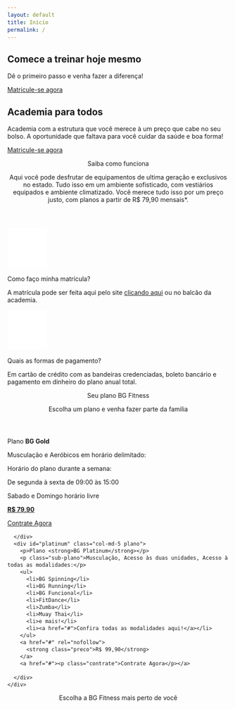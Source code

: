 ```yaml
---
layout: default
title: Início
permalink: /
---
```

<section class="principal">
  <div id="chamada">
    <h1>Comece a treinar hoje mesmo</h1>
    <p>Dê o primeiro passo e venha fazer a diferença!</p>
    <a class="btn" href="#">Matricule-se agora</a>
  </div>

</section>
<section class="explicacao">
  <div id="atletas" class="col-md-5">

  </div>
  <div id="container-explicacao" class="col-md-7">
    <div id="elementos-explicacao">
      <h2 id="titulo-explicacao">Academia para todos</h2>
      <p id="explicacao">Academia com a estrutura que você merece à um preço que cabe no seu bolso.
         A oportunidade que faltava para você cuidar da saúde e boa forma!</p>
      <a class="btn" href="#">Matricule-se agora</a>
    </div>

  </div>
</section>
<section id="como-funciona">
  <div class="conteudo">
    <header class="col-md-12">
      <p class="como-funciona-titulo">Saiba como funciona</p>
      <p class="como-funciona-descricao">Aqui você pode desfrutar de equipamentos de ultima geração e exclusivos no estado.
         Tudo isso em um ambiente sofisticado, com vestiários equipados e ambiente climatizado.
         Você merece tudo isso por um preço justo, com planos a partir de R$ 79,90 mensais*.</p>
    </header>
    <div class="col-md-6">
      <div class="icon">
        <img src="assets/img/icon-arrow.png" alt="matricula">
      </div>
      <p class="como-funciona-titulo">Como faço minha matrícula?</p>
      <p class="como-funciona-descricao">A matrícula pode ser feita aqui pelo site <a href="#">clicando aqui</a> ou no balcão da academia.</p>
    </div>
    <div class="col-md-6">
      <div class="icon">
        <img src="assets/img/icon-assine.png" alt="forma-pagamento">
      </div>
      <p class="como-funciona-titulo">Quais as formas de pagamento?</p>
      <p class="como-funciona-descricao">Em cartão de crédito com as bandeiras credenciadas, boleto bancário e pagamento em dinheiro do plano anual total.</p>
    </div>
  </div>
</section>
<section id="secao-planos">
  <div class="conteudo">
    <header class="col-md-12">
      <p id="planos-titulo">Seu plano BG Fitness</p>
      <p id="planos-subtitulo">Escolha um plano e venha fazer parte da familia</p>
    </header>
    <div class="planos">
      <div id="gold" class="col-md-5 plano">
        <p>Plano <strong>BG Gold</strong></p>
        <p class="sub-plano">Musculação e Aeróbicos em horário delimitado:</p>
        <div id="detalhe">
          <p>Horário do plano durante a semana:</p>
          <p>De segunda à sexta de 09:00 às 15:00</p>
          <p>Sabado e Domingo horário livre</p>
        </div>
        <a href="#" rel="nofollow">
          <strong class="preco">R$ 79,90</strong>
        </a>
        <a href="#"><p class="contrate">Contrate Agora</p></a>
      </div>
      <div class="col-md-2">

      </div>
      <div id="platinum" class="col-md-5 plano">
        <p>Plano <strong>BG Platinum</strong></p>
        <p class="sub-plano">Musculação, Acesso às duas unidades, Acesso à todas as modalidades:</p>
        <ul>
          <li>BG Spinning</li>
          <li>BG Running</li>
          <li>BG Funcional</li>
          <li>FitDance</li>
          <li>Zumba</li>
          <li>Muay Thai</li>
          <li>e mais!</li>
          <li><a href="#">Confira todas as modalidades aqui!</a></li>
        </ul>
        <a href="#" rel="nofollow">
          <strong class="preco">R$ 99,90</strong>
        </a>
        <a href="#"><p class="contrate">Contrate Agora</p></a>

      </div>
    </div>
  </div>
</section>
<section id="area-mapa">
  <header class="col-md-12">
    <p>Escolha a BG Fitness mais perto de você</p>
  </header>
  <div id="mapa">

  </div>
</section>

<script>
  function myMap() {
    var mapCanvas = document.getElementById("mapa");
    var myCenter = new google.maps.LatLng(-9.635062, -35.720698);

    var posicaoBgPraia = new google.maps.LatLng(-9.6482231,-35.7050996);
    var posicaoBgFarol = new google.maps.LatLng(-9.621318, -35.738650);

    var mapOptions = {
      center: myCenter,
      zoom: 14,
      disableDefaultUI: false,
      scrollwheel: false
    };
    var map = new google.maps.Map(mapCanvas,mapOptions);

    var markerPraia = new google.maps.Marker({
    position: posicaoBgPraia,
    icon: "assets/img/pointer.png",
    animation: google.maps.Animation.BOUNCE
    });
    markerPraia.setMap(map);

    var markerFarol = new google.maps.Marker({
    position: posicaoBgFarol,
    icon: "assets/img/pointer.png",
    animation: google.maps.Animation.BOUNCE
    });
    markerFarol.setMap(map);
  }
</script>
<script src="https://maps.googleapis.com/maps/api/js?callback=myMap&key=AIzaSyBCzwa-1utZ-8mBL_Zae-2wzHQlRlMJmkA"></script>
